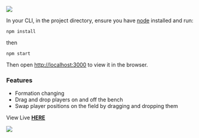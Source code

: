![](https://res.cloudinary.com/nettik-technologies/image/upload/v1644452070/Screenshot_199.png)

In your CLI, in the project directory, ensure you have [node](https://nodejs.org/en/download/) installed and run:

`npm install`

then

`npm start`

Then open [http://localhost:3000](http://localhost:3000) to view it in the browser.

### Features

- Formation changing
- Drag and drop players on and off the bench
- Swap player positions on the field by dragging and dropping them

View Live [**HERE**](https://fm-mock.netlify.app/)

![](https://res.cloudinary.com/nettik-technologies/image/upload/v1644452634/FM_UI_build_-_Google_Chrome_2022-02-10_01-19-04.gif)
